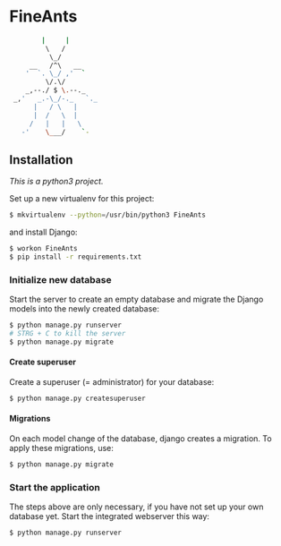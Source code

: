 # FineAnts

```bash
        |     |
         \   /
          \_/
     __   /^\   __
    '  `. \_/ ,'  `
         \/.\/     
    _,--./ $ \.--._  
 _,'   _.-\_/-._   `._
      |   / \   |
      |  /   \  |
     /   |   |   \
   -'    \___/    `-
```

## Installation

*This is a python3 project.*

Set up a new virtualenv for this project:

```bash
$ mkvirtualenv --python=/usr/bin/python3 FineAnts
```

and install Django:

```bash
$ workon FineAnts
$ pip install -r requirements.txt
```

### Initialize new database
Start the server to create an empty database and migrate the Django models into the newly created database:

```bash
$ python manage.py runserver
# STRG + C to kill the server
$ python manage.py migrate
```

#### Create superuser
Create a superuser (= administrator) for your database:

```bash
$ python manage.py createsuperuser
```

#### Migrations
On each model change of the database, django creates a migration. To apply these
migrations, use:
```bash
$ python manage.py migrate
```

### Start the application
The steps above are only necessary, if you have not set up your own database yet. Start the integrated webserver this way:

```bash
$ python manage.py runserver
```
